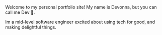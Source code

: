 Welcome to my personal portfolio site! My name is Devonna, but you can call me Dev 👋. 

Im a mid-level software engineer excited about using tech for good, and making delightful things.
